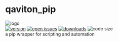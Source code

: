 # qaviton_pip
![logo](https://www.qaviton.com/wp-content/uploads/logo-svg.svg)  
[![version](https://img.shields.io/pypi/v/qaviton_pip.svg)](https://pypi.python.org/pypi)
[![open issues](https://img.shields.io/github/issues/qaviton/qaviton_pip)](https://github/issues-raw/qaviton/qaviton_pip)
[![downloads](https://img.shields.io/pypi/dm/qaviton_pip.svg)](https://pypi.python.org/pypi)
![code size](https://img.shields.io/github/languages/code-size/qaviton/qaviton_pip)  
a pip wrapper for scripting and automation
